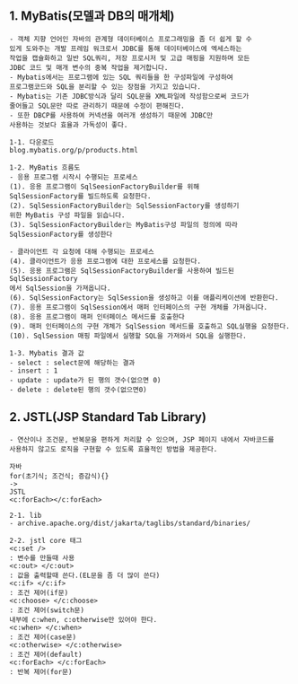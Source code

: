 
## 1. MyBatis(모델과 DB의 매개체)
    - 객체 지향 언어인 자바의 관계형 데이터베이스 프로그래밍을 좀 더 쉽게 할 수 
    있게 도와주는 개발 프레임 워크로서 JDBC를 통해 데이터베이스에 엑세스하는
    작업을 캡슐화하고 일반 SQL쿼리, 저장 프로시저 및 고급 매핑을 지원하며 모든
    JDBC 코드 및 매개 변수의 중복 작업을 제거합니다. 
    - Mybatis에서는 프로그램에 있는 SQL 쿼리들을 한 구성파일에 구성하여
    프로그램코드와 SQL을 분리할 수 있는 장점을 가지고 있습니다. 
    - Mybatis는 기존 JDBC방식과 달리 SQL문을 XML파일에 작성함으로써 코드가
    줄어들고 SQL문만 따로 관리하기 때문에 수정이 편해진다.
    - 또한 DBCP를 사용하여 커넥션을 여러개 생성하기 때문에 JDBC만 
    사용하는 것보다 효율과 가독성이 좋다.

    1-1. 다운로드
    blog.mybatis.org/p/products.html

    1-2. MyBatis 흐름도
    - 응용 프로그램 시작시 수행되는 프로세스
    (1). 응용 프로그램이 SqlSeesionFactoryBuilder를 위해
    SqlSessionFactory를 빌드하도록 요청한다.
    (2). SqlSessionFactoryBuilder는 SqlSessionFactory를 생성하기
    위한 MyBatis 구성 파일을 읽습니다.
    (3). SqlSessionFactoryBuilder는 MyBatis구성 파일의 정의에 따라
    SqlSessionFactory를 생성한다

    - 클라이언트 각 요청에 대해 수행되는 프로세스
    (4). 클라이언트가 응용 프로그램에 대한 프로세스를 요청한다.
    (5). 응용 프로그램은 SqlSessionFactoryBuilder를 사용하여 빌드된 SqlSessionFactory
    에서 SqlSession을 가져옵니다.
    (6). SqlSessionFactory는 SqlSession을 생성하고 이를 애플리케이션에 반환한다.
    (7). 응용 프로그램이 SqlSession에서 매퍼 인터페이스의 구현 개체를 가져옵니다.
    (8). 응용 프로그램이 매퍼 인터페이스 메서드를 호출한다
    (9). 매퍼 인터페이스의 구현 개체가 SqlSession 메서드를 호출하고 SQL실행을 요청한다.
    (10). SqlSession 매핑 파일에서 실행할 SQL을 가져와서 SQL을 실행한다.

    1-3. Mybatis 결과 값
    - select : select문에 해당하는 결과
    - insert : 1
    - update : update가 된 행의 갯수(없으면 0)
    - delete : delete된 행의 갯수(없으면0)

## 2. JSTL(JSP Standard Tab Library)
    - 연산이나 조건문, 반복문을 편하게 처리할 수 있으며, JSP 페이지 내에서 자바코드를 
    사용하지 않고도 로직을 구현할 수 있도록 효율적인 방법을 제공한다.

    자바
    for(초기식; 조건식; 증감식){}
    ->
    JSTL
    <c:forEach></c:forEach>

    2-1. lib
    - archive.apache.org/dist/jakarta/taglibs/standard/binaries/

    2-2. jstl core 태그
    <c:set />
    : 변수를 만들때 사용
    <c:out> </c:out>
    : 값을 출력할때 쓴다.(EL문을 좀 더 많이 쓴다)
    <c:if> </c:if>
    : 조건 제어(if문)
    <c:choose> </c:choose>
    : 조건 제어(switch문)
    내부에 c:when, c:otherwise만 있어야 한다.
    <c:when> </c:when>
    : 조건 제어(case문)
    <c:otherwise> </c:otherwise>
    : 조건 제어(default)
    <c:forEach> </c:forEach>
    : 반복 제어(for문)